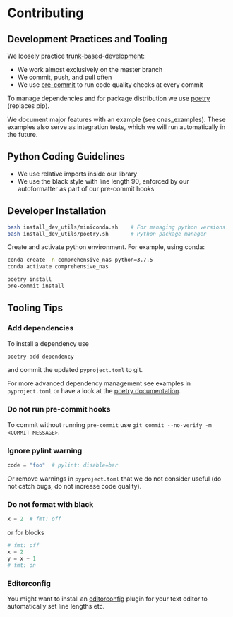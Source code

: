 # Contributing

## Development Practices and Tooling

We loosely practice [trunk-based-development](https://trunkbaseddevelopment.com/):
* We work almost exclusively on the master branch
* We commit, push, and pull often
* We use [pre-commit](https://pre-commit.com/) to run code quality checks at every commit

To manage dependencies and for package distribution we use [poetry](https://python-poetry.org/docs/) (replaces pip).

We document major features with an example (see cnas_examples).
These examples also serve as integration tests, which we will run automatically in the future.

## Python Coding Guidelines

* We use relative imports inside our library
* We use the black style with line length 90, enforced by our autoformatter as part of our pre-commit hooks

## Developer Installation

```bash
bash install_dev_utils/miniconda.sh    # For managing python versions
bash install_dev_utils/poetry.sh       # Python package manager
```

Create and activate python environment. For example, using conda:

```bash
conda create -n comprehensive_nas python=3.7.5
conda activate comprehensive_nas
```

```bash
poetry install
pre-commit install
```

## Tooling Tips

### Add dependencies

To install a dependency use

```bash
poetry add dependency
```

and commit the updated `pyproject.toml` to git.

For more advanced dependency management see examples in `pyproject.toml` or have a look at the [poetry documentation](https://python-poetry.org/).

### Do not run pre-commit hooks

To commit without running `pre-commit` use `git commit --no-verify -m <COMMIT MESSAGE>`.

### Ignore pylint warning

```python
code = "foo"  # pylint: disable=bar
```

Or remove warnings in `pyproject.toml` that we do not consider useful (do not catch bugs, do not increase code quality).

### Do not format with black

```python
x = 2  # fmt: off
```

or for blocks

```python
# fmt: off
x = 2
y = x + 1
# fmt: on

```

### Editorconfig

You might want to install an [editorconfig](https://editorconfig.org/) plugin for your text editor to automatically set line lengths etc.

